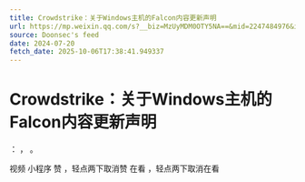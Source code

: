 ```yaml
---
title: Crowdstrike：关于Windows主机的Falcon内容更新声明
url: https://mp.weixin.qq.com/s?__biz=MzUyMDM0OTY5NA==&mid=2247484976&idx=1&sn=807125a9e84d3e759da89ceb1fbd3f91
source: Doonsec's feed
date: 2024-07-20
fetch_date: 2025-10-06T17:38:41.949337
---
```


# Crowdstrike：关于Windows主机的Falcon内容更新声明

：
，
。

视频
小程序
赞
，轻点两下取消赞
在看
，轻点两下取消在看